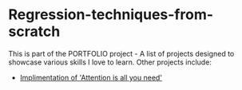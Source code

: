 # Regression-techniques-from-scratch

This is part of the PORTFOLIO project - A list of projects designed to showcase various skills I love to learn. Other projects include:

- [Implimentation of 'Attention is all you need']()
  
